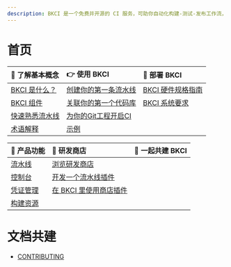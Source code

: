 ```yaml
---
description: BKCI 是一个免费并开源的 CI 服务，可助你自动化构建-测试-发布工作流，持续、快速、高质量地交付你的产品。
---
```


# 首页


| 🐤 了解基本概念 | 👉 使用 BKCI | 🚀 部署 BKCI |
| :--- | :--- | :--- |
| [BKCI 是什么？](overview/what-is-bkci.md) | [创建你的第一条流水线](tutorials/create-first-pipeline.md) | [BKCI 硬件规格指南](setup/system-requirements/hardware.md) |
| [BKCI 组件](overview/components.md) | [关联你的第一个代码库](tutorials/link-first-repo.md) | [BKCI 系统要求](setup/system-requirements/)  |
| [快速熟悉流水线](overview/learn-pipeline-in-5-min.md) | [为你的Git工程开启CI](tutorials/enable-git-ci.md) | |
| [术语解释](overview/terminology/) | [示例](tutorials/examples/) |  |

| 📔 产品功能 | 🏪 研发商店 | 🤝 一起共建 BKCI |
| :--- | :--- | :--- |
| [流水线](services/pipelines/) | [浏览研发商店](store/store-home.md) |  |
| [控制台](services/console.md) | [开发一个流水线插件](store/plugins/create-plugin/) |  |
| [凭证管理](services/ticket.md) | [在 BKCI 里使用商店插件](store/plugins/upload-plugin.md) |  |
| [构建资源](services/pools/) |  |  |

# 文档共建

* [CONTRIBUTING](contribute/document.md)
